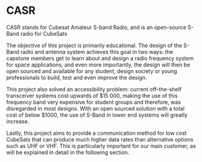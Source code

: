 # CASR
CASR stands for Cubesat Amateur S-band Radio, and is an open-source S-Band radio for CubeSats

The objective of this project is primarily educational. The design of the S-Band radio and antenna system achieves this goal in two ways: the capstone members get to learn about and design a radio frequency system for space applications, and even more importantly, the design will then be open sourced and available for any student, design society or young professionals to build, test and even improve the design.

This project also solved an accessibility problem: current off-the-shelf transceiver systems cost upwards of $15 000, making the use of this frequency band very expensive for student groups and therefore, was disregarded in most designs. With an open sourced solution with a total cost of below $1000, the use of S-Band in lower end systems will greatly increase.

Lastly, this project aims to provide a communication method for low cost CubeSats that can produce much higher data rates than alternative options such as UHF or VHF. This is particularly important for our main customer, as will be explained in detail in the following section.

